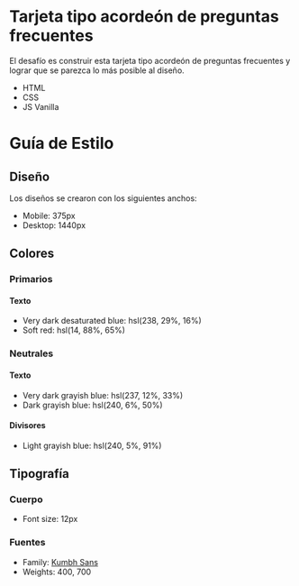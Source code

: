 # Tarjeta tipo acordeón de preguntas frecuentes

El desafío es construir esta tarjeta tipo acordeón de preguntas frecuentes y lograr que se parezca lo más posible al diseño.

- HTML
- CSS
- JS Vanilla

# Guía de Estilo

## Diseño

Los diseños se crearon con los siguientes anchos:

- Mobile: 375px
- Desktop: 1440px

## Colores

### Primarios
#### Texto

- Very dark desaturated blue: hsl(238, 29%, 16%)
- Soft red: hsl(14, 88%, 65%)

### Neutrales
#### Texto

- Very dark grayish blue: hsl(237, 12%, 33%)
- Dark grayish blue: hsl(240, 6%, 50%)

#### Divisores

- Light grayish blue: hsl(240, 5%, 91%)

## Tipografía

### Cuerpo

- Font size: 12px

### Fuentes

- Family: [Kumbh Sans](https://fonts.google.com/specimen/Kumbh+Sans)
- Weights: 400, 700